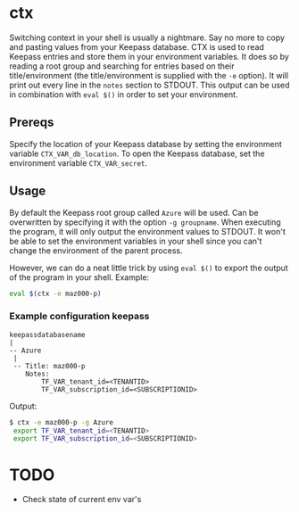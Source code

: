 # ctx
Switching context in your shell is usually a nightmare. Say no more to copy and pasting values from your Keepass database. CTX is used to read Keepass entries and store them in your environment variables. It does so by reading a root group and searching for entries based on their title/environment (the title/environment is supplied with the `-e` option). It will print out every line in the `notes` section to STDOUT. This output can be used in combination with `eval $()` in order to set your environment.

## Prereqs
Specify the location of your Keepass database by setting the environment variable `CTX_VAR_db_location`. To open the Keepass database, set the environment variable `CTX_VAR_secret`.

## Usage
By default the Keepass root group called `Azure` will be used. Can be overwritten by specifying it with the option `-g groupname`. When executing the program, it will only output the environment values to STDOUT. It won't be able to set the environment variables in your shell since you can't change the environment of the parent process.

However, we can do a neat little trick by using `eval $()` to export the output of the program in your shell. Example:
```bash
eval $(ctx -e maz000-p)
```

### Example configuration keepass
```
keepassdatabasename
|
-- Azure
 |
 -- Title: maz000-p
    Notes:
        TF_VAR_tenant_id=<TENANTID>
        TF_VAR_subscription_id=<SUBSCRIPTIONID>
```

Output:
```bash
$ ctx -e maz000-p -g Azure
 export TF_VAR_tenant_id=<TENANTID>
 export TF_VAR_subscription_id=<SUBSCRIPTIONID>
```


# TODO
- Check state of current env var's
